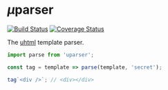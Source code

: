 # <em>µ</em>parser

[![Build Status](https://travis-ci.com/WebReflection/uparser.svg?branch=master)](https://travis-ci.com/WebReflection/uparser) [![Coverage Status](https://coveralls.io/repos/github/WebReflection/uparser/badge.svg?branch=master)](https://coveralls.io/github/WebReflection/uparser?branch=master)

The [uhtml](https://github.com/WebReflection/uhtml#readme) template parser.

```js
import parse from 'uparser';

const tag = template => parse(template, 'secret');

tag`<div />`; // <div></div>
```
